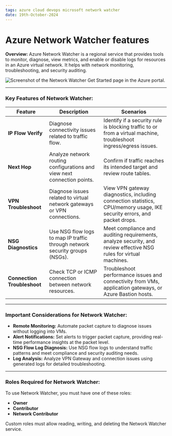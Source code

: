 ```yaml
---
tags: azure cloud devops microsoft network watcher
date: 19th-October-2024
---
```


# Azure Network Watcher features

**Overview:** Azure Network Watcher is a regional service that provides tools to monitor, diagnose, view metrics, and enable or disable logs for resources in an Azure virtual network. It helps with network monitoring, troubleshooting, and security auditing.

![Screenshot of the Network Watcher Get Started page in the Azure portal.](https://learn.microsoft.com/en-us/training/wwl-azure/configure-network-watcher/media/network-watcher-861659e0.png)

---

### Key Features of Network Watcher:

| Feature                     | Description                                                                 | Scenarios                                                                                                               |
| --------------------------- | --------------------------------------------------------------------------- | ----------------------------------------------------------------------------------------------------------------------- |
| **IP Flow Verify**          | Diagnose connectivity issues related to traffic flow.                       | Identify if a security rule is blocking traffic to or from a virtual machine, troubleshoot ingress/egress issues.       |
| **Next Hop**                | Analyze network routing configurations and view next connection points.     | Confirm if traffic reaches its intended target and review route tables.                                                 |
| **VPN Troubleshoot**        | Diagnose issues related to virtual network gateways or VPN connections.     | View VPN gateway diagnostics, including connection statistics, CPU/memory usage, IKE security errors, and packet drops. |
| **NSG Diagnostics**         | Use NSG flow logs to map IP traffic through network security groups (NSGs). | Meet compliance and auditing requirements, analyze security, and review effective NSG rules for virtual machines.       |
| **Connection Troubleshoot** | Check TCP or ICMP connection between network resources.                     | Troubleshoot performance issues and connectivity from VMs, application gateways, or Azure Bastion hosts.                |

---

### Important Considerations for Network Watcher:

- **Remote Monitoring:** Automate packet capture to diagnose issues without logging into VMs.
- **Alert Notifications:** Set alerts to trigger packet capture, providing real-time performance insights at the packet level.
- **NSG Flow Log Diagnosis:** Use NSG flow logs to understand traffic patterns and meet compliance and security auditing needs.
- **Log Analysis:** Analyze VPN Gateway and connection issues using generated logs for detailed troubleshooting.

---

### Roles Required for Network Watcher:

To use Network Watcher, you must have one of these roles:

- **Owner**
- **Contributor**
- **Network Contributor**

Custom roles must allow reading, writing, and deleting the Network Watcher service.